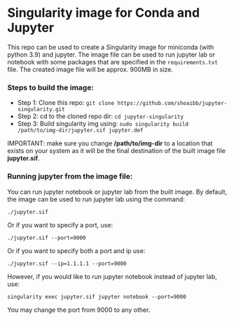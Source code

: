 # Singularity image for Conda and Jupyter

This repo can be used to create a Singularity image for miniconda (with python 3.9) and jupyter. The image file can be used to run jupyter lab or notebook with some packages that are specified in the `requirements.txt` file. The created image file will be approx. 900MB in size.

### Steps to build the image:

- Step 1: Clone this repo: `git clone https://github.com/shoaibb/jupyter-singularity.git`
- Step 2: cd to the cloned repo dir: `cd jupyter-singularity`
- Step 3: Build singularity img using: `sudo singularity build /path/to/img-dir/jupyter.sif jupyter.def`

IMPORTANT: make sure you change **/path/to/img-dir** to a location that exists on your system as it will be the final destination of the built image file **jupyter.sif**.  

### Running jupyter from the image file:

You can run jupyter notebook or jupyter lab from the built image. By default, the image can be used to run jupyter lab using the command: 

`./jupyter.sif`

Or if you want to specify a port, use: 

`./jupyter.sif --port=9000`

Or if you want to specify both a port and ip use: 

`./jupyter.sif --ip=1.1.1.1 --port=9000`

However, if you would like to run jupyter notebook instead of jupyter lab, use: 

`singularity exec jupyter.sif jupyter notebook --port=9000` 

You may change the port from 9000 to any other.
